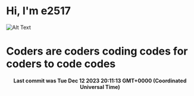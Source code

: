 # Hi, I'm e2517

![Alt Text](https://github.com/E2517/e2517/blob/master/images/background.gif)

# Coders are coders coding codes for coders to code codes

<h4 align="center">Last commit was Tue Dec 12 2023 20:11:13 GMT+0000 (Coordinated Universal Time)</h4>
